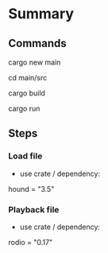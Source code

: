 # Summary

## Commands

cargo new main

cd main/src

cargo build

cargo run

## Steps

### Load file

- use crate / dependency:

hound = "3.5"

### Playback file

- use crate / dependency:

rodio = "0.17"



